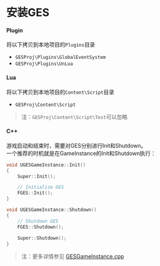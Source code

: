 # 安装GES
#### Plugin
将以下拷贝到本地项目的`Plugins`目录
* `GESProj\Plugins\GlobalEventSystem`
* `GESProj\Plugins\UnLua`
#### Lua
将以下拷贝到本地项目的`Content\Script`目录
* `GESProj\Content\Script`
> 注：`GESProj\Content\Script\Test`可以忽略
#### C++
游戏启动和结束时，需要对GES分别进行Init和Shutdown。  
一个推荐的时机就是在GameInstance的Init和Shutdown执行：  
```c++
void UGESGameInstance::Init()
{
	Super::Init();

	// Initialize GES
	FGES::Init();
}

void UGESGameInstance::Shutdown()
{
	// Shutdown GES
	FGES::Shutdown();
	
	Super::Shutdown();
}
```
> 注：更多详情参见 [GESGameInstance.cpp](../../GESProj/Source/GESProj/GESGameInstance.cpp)